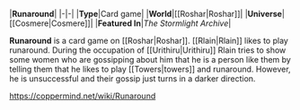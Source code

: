 |**Runaround**|
|-|-|
|**Type**|Card game|
|**World**|[[Roshar\|Roshar]]|
|**Universe**|[[Cosmere\|Cosmere]]|
|**Featured In**|*The Stormlight Archive*|

**Runaround** is a card game on [[Roshar\|Roshar]]. [[Rlain\|Rlain]] likes to play runaround. During the occupation of [[Urithiru\|Urithiru]] Rlain tries to show some women who are gossipping about him that he is a person like them by telling them that he likes to play [[Towers\|towers]] and runaround. However, he is unsuccessful and their gossip just turns in a darker direction.



https://coppermind.net/wiki/Runaround